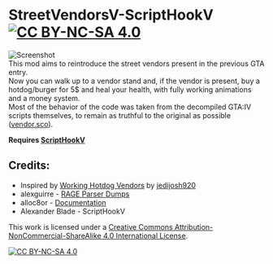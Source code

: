 # StreetVendorsV-ScriptHookV [![CC BY-NC-SA 4.0][cc-by-nc-sa-shield]][cc-by-nc-sa]
![Screenshot](https://github.com/SuleMareVientu/StreetVendorsV-ScriptHookV/blob/images/StreetVendorsV.png?raw=true)  
This mod aims to reintroduce the street vendors present in the previous GTA entry.  
Now you can walk up to a vendor stand and, if the vendor is present, buy a hotdog/burger for 5$ and heal your health, with fully working animations and a money system.  
Most of the behavior of the code was taken from the decompiled GTA:IV scripts themselves, to remain as truthful to the original as possible ([vendor.sco](https://gist.github.com/SuleMareVientu/d94aad46046caa8d90fec093016d0414)).

**Requires [ScriptHookV](http://www.dev-c.com/gtav/scripthookv/)**

## Credits:
- Inspired by [Working Hotdog Vendors](https://www.gta5-mods.com/scripts/working-hotdog-vendors) by [jedijosh920](https://www.gta5-mods.com/users/jedijosh920)
- alexguirre - [RAGE Parser Dumps](https://alexguirre.github.io/rage-parser-dumps/dump.html?game=gta5&build=3095#ePedConfigFlags)
- alloc8or - [Documentation](https://alloc8or.re/gta5/nativedb/)
- Alexander Blade - ScriptHookV

This work is licensed under a
[Creative Commons Attribution-NonCommercial-ShareAlike 4.0 International License][cc-by-nc-sa].

[![CC BY-NC-SA 4.0][cc-by-nc-sa-image]][cc-by-nc-sa]

[cc-by-nc-sa]: http://creativecommons.org/licenses/by-nc-sa/4.0/
[cc-by-nc-sa-image]: https://licensebuttons.net/l/by-nc-sa/4.0/88x31.png
[cc-by-nc-sa-shield]: https://img.shields.io/badge/License-CC%20BY--NC--SA%204.0-lightgrey.svg
